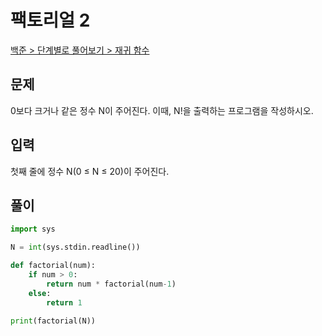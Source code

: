 # 팩토리얼 2

[백준 > 단계별로 풀어보기 > 재귀 함수](https://www.acmicpc.net/problem/27433)

## 문제

0보다 크거나 같은 정수 N이 주어진다. 이때, N!을 출력하는 프로그램을 작성하시오.

## 입력

첫째 줄에 정수 N(0 ≤ N ≤ 20)이 주어진다.

## 풀이

```python
import sys

N = int(sys.stdin.readline())

def factorial(num):
    if num > 0:
        return num * factorial(num-1)
    else:
        return 1

print(factorial(N))
```